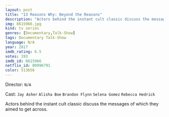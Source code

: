 ```yaml
---
layout: post
title: "13 Reasons Why: Beyond the Reasons"
description: "Actors behind the instant cult classic discuss the messages of which they aimed to get across..."
img: 8615966.jpg
kind: tv series
genres: [Documentary,Talk-Show]
tags: Documentary Talk-Show 
language: N/A
year: 2017
imdb_rating: 6.5
votes: 193
imdb_id: 8615966
netflix_id: 80996791
color: 513b56
---
```

Director: `N/A`  

Cast: `Jay Asher` `Alisha Boe` `Brandon Flynn` `Selena Gomez` `Rebecca Hedrick` 

Actors behind the instant cult classic discuss the messages of which they aimed to get across.